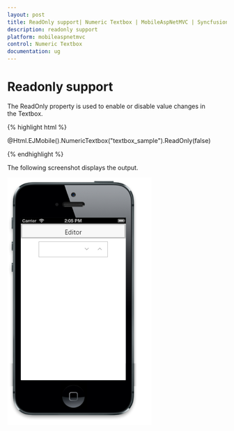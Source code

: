 ```yaml
---
layout: post
title: ReadOnly support| Numeric Textbox | MobileAspNetMVC | Syncfusion
description: readonly support
platform: mobileaspnetmvc
control: Numeric Textbox
documentation: ug
---
```


# Readonly support

The ReadOnly property is used to enable or disable value changes in the Textbox.

{% highlight html %}

@Html.EJMobile().NumericTextbox("textbox_sample").ReadOnly(false)

{% endhighlight %}

The following screenshot displays the output.

![](ReadOnly-support_images/ReadOnly-support_img1.png)



